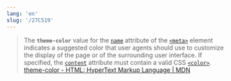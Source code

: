 ```yaml
---
lang: 'en'
slug: '/27C519'
---
```


> The **`theme-color`** value for the [`name`](https://developer.mozilla.org/en-US/docs/Web/HTML/Element/meta#attr-name) attribute of the [`<meta>`](https://developer.mozilla.org/en-US/docs/Web/HTML/Element/meta) element indicates a suggested color that user agents should use to customize the display of the page or of the surrounding user interface. If specified, the [`content`](https://developer.mozilla.org/en-US/docs/Web/HTML/Element/meta#attr-content) attribute must contain a valid CSS [`<color>`](https://developer.mozilla.org/en-US/docs/Web/CSS/color_value). [theme-color - HTML: HyperText Markup Language | MDN](https://developer.mozilla.org/en-US/docs/Web/HTML/Element/meta/name/theme-color)

<head>
  <html lang="en-US"/>
</head>
